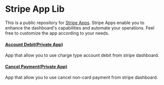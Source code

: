 # Stripe App Lib

This is a public repository for [Stripe Apps](https://stripe.com/en-jp/apps). Stripe Apps enable you to enhance the dashboard's capabilities and automate your operations. Feel free to customize the app according to your needs.

#### [Account Debit(Private App)](https://github.com/ding-stripe/Stripe-Apps-Libs/tree/main/account-debit)
App that allow you to use charge type account debit from stripe dashboard.


#### [Cancel Payment(Private App)](https://github.com/ding-stripe/Stripe-Apps-Libs/tree/main/cancel-payment)
App that allow you to use cancel non-card payment from stripe dashboard.

